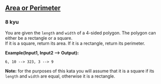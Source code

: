 <h2><a href=https://www.codewars.com/kata/5ab6538b379d20ad880000ab/train/python target="_blank">Area or Perimeter</a></h2><h3>8 kyu</h3><p>You are given the <code>length</code> and <code>width</code> of a 4-sided polygon. The polygon can either be a rectangle or a square.<br>If it is a square, return its area. If it is a rectangle, return its perimeter.</p><p><strong>Example(Input1, Input2 --&gt; Output):</strong></p><pre><code>6, 10 --&gt; 323, 3 --&gt; 9</code></pre><p><strong>Note:</strong> for the purposes of this kata you will assume that it is a square if its <code>length</code> and <code>width</code> are equal, otherwise it is a rectangle.</p>
